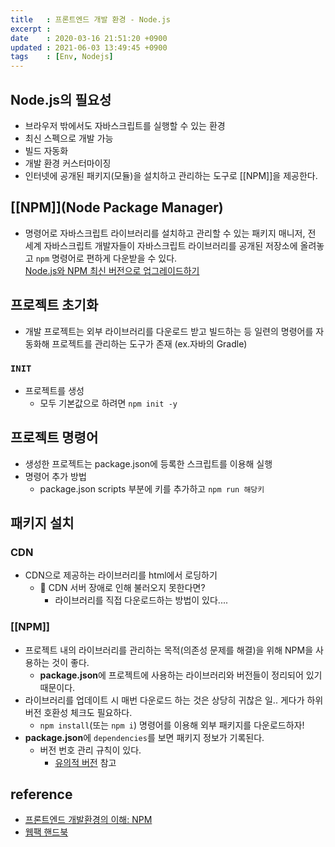 ```yaml
---
title   : 프론트엔드 개발 환경 - Node.js 
excerpt : 
date    : 2020-03-16 21:51:20 +0900
updated : 2021-06-03 13:49:45 +0900
tags    : [Env, Nodejs]
---
```


## Node.js의 필요성 
- 브라우저 밖에서도 자바스크립트를 실행할 수 있는 환경 
- 최신 스펙으로 개발 가능
- 빌드 자동화
- 개발 환경 커스터마이징
- 인터넷에 공개된 패키지(모듈)을 설치하고 관리하는 도구로 [[NPM]]을 제공한다. 
## [[NPM]](Node Package Manager) 
- 명령어로 자바스크립트 라이브러리를 설치하고 관리할 수 있는 패키지 매니저, 전 세계 자바스크립트 개발자들이 자바스크립트 라이브러리를 공개된 저장소에 올려놓고 `npm` 명령어로 편하게 다운받을 수 있다.  
[Node.js와 NPM 최신 버전으로 업그레이드하기](https://velopert.com/1351) 

## 프로젝트 초기화 
- 개발 프로젝트는 외부 라이브러리를 다운로드 받고 빌드하는 등 일련의 명령어를 자동화해 프로젝트를 관리하는 도구가 존재 (ex.자바의 Gradle) 
  
### `INIT`
- 프로젝트를 생성 
  - 모두 기본값으로 하려면 `npm init -y` 

## 프로젝트 명령어
- 생성한 프로젝트는 package.json에 등록한 스크립트를 이용해 실행
- 명령어 추가 방법
  - package.json scripts 부분에 키를 추가하고 `npm run 해당키`  
    
## 패키지 설치 
  
### CDN
- CDN으로 제공하는 라이브러리를 html에서 로딩하기 
  - 🤔 CDN 서버 장애로 인해 불러오지 못한다면? 
    - 라이브러리를 직접 다운로드하는 방법이 있다....

### [[NPM]]
- 프로젝트 내의 라이브러리를 관리하는 목적(의존성 문제를 해결)을 위해 NPM을 사용하는 것이 좋다.  
    - **package.json**에 프로젝트에 사용하는 라이브러리와 버전들이 정리되어 있기 때문이다.  
- 라이브러리를 업데이트 시 매번 다운로드 하는 것은 상당히 귀찮은 일.. 게다가 하위 버전 호환성 체크도 필요하다. 
  - `npm install`(또는 `npm i`) 명령어를 이용해 외부 패키지를 다운로드하자! 
- **package.json**에 `dependencies`를 보면 패키지 정보가 기록된다. 
    - 버전 번호 관리 규칙이 있다. 
        - [유의적 버전](https://semver.org/lang/ko/) 참고 

## reference
- [프론트엔드 개발환경의 이해: NPM](http://jeonghwan-kim.github.io/series/2019/12/09/frontend-dev-env-npm.html)
- [웹팩 핸드북](https://joshua1988.github.io/webpack-guide/build/node-npm.html#node-js%EC%99%80-npm)
